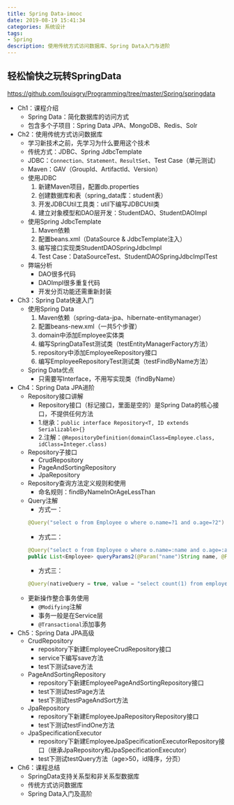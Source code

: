 ```yaml
---
title: Spring Data-imooc
date: 2019-08-19 15:41:34
categories: 系统设计
tags: 
- Spring
description: 使用传统方式访问数据库、Spring Data入门与进阶
---
```



## 轻松愉快之玩转SpringData
https://github.com/louisgry/Programming/tree/master/Spring/springdata
- Ch1：课程介绍
    - Spring Data：简化数据库的访问方式
    - 包含多个子项目：Spring Data JPA、MongoDB、Redis、Solr
- Ch2：使用传统方式访问数据库
    - 学习新技术之前，先学习为什么要用这个技术
    - 传统方式：JDBC、Spring JdbcTemplate
    - JDBC：`Connection、Statement、ResultSet`、Test Case（单元测试）
    - Maven：GAV（GroupId、ArtifactId、Version）
    - 使用JDBC
        1. 新建Maven项目，配置db.properties
        2. 创建数据库和表（spring_data库：student表）
        3. 开发JDBCUtil工具类：util下编写JDBCUtil类
        4. 建立对象模型和DAO层开发：StudentDAO、StudentDAOImpl
    - 使用Spring JdbcTemplate
        1. Maven依赖
        2. 配置beans.xml（DataSource & JdbcTemplate注入）
        3. 编写接口实现类StudentDAOSpringJdbcImpl
        4. Test Case：DataSourceTest、StudentDAOSpringJdbcImplTest
    - 弊端分析
        - DAO很多代码
        - DAOImpl很多重复代码
        - 开发分页功能还需重新封装
- Ch3：Spring Data快速入门
    - 使用Spring Data
        1. Maven依赖（spring-data-jpa、hibernate-entitymanager）
        2. 配置beans-new.xml（一共5个步骤）
        3. domain中添加Employee实体类
        4. 编写SpringDataTest测试类（testEntityManagerFactory方法）
        5. repository中添加EmployeeRepository接口
        6. 编写EmployeeRepositoryTest测试类（testFindByName方法）
    - Spring Data优点
        - 只需要写Interface，不用写实现类（findByName）
- Ch4：Spring Data JPA进阶
    - Repository接口讲解
        - Repository接口（标记接口，里面是空的）是Spring Data的核心接口，不提供任何方法
        - 1.继承：`public interface Repository<T, ID extends Serializable>{}`
        - 2.注解：`@RepositoryDefinition(domainClass=Employee.class, idClass=Integer.class)`
    - Repository子接口
        - CrudRepository
        - PageAndSortingRepository
        - JpaRepository
    - Repository查询方法定义规则和使用
        - 命名规则：findByNameInOrAgeLessThan
    - Query注解
        - 方式一：
        ```java
        @Query("select o from Employee o where o.name=?1 and o.age=?2")
        ```
        - 方式二：
        ```java
        @Query("select o from Employee o where o.name=:name and o.age=:age")
        public List<Employee> queryParams2(@Param("name")String name, @Param("age")Integer age);
        ```
        - 方式三：
        ```java
        @Query(nativeQuery = true, value = "select count(1) from employee")
        ```
    - 更新操作整合事务使用
        - `@Modifying`注解
        - 事务一般是在Service层
        - `@Transactional`添加事务
- Ch5：Spring Data JPA高级
    - CrudRepository
        - repository下新建EmployeeCrudRepository接口
        - service下编写save方法
        - test下测试save方法 
    - PageAndSortingRepository
        - repository下新建EmployeePageAndSortingRepository接口
        - test下测试testPage方法 
        - test下测试testPageAndSort方法 
    - JpaRepository
        - repository下新建EmployeeJpaRepositoryRepository接口
        - test下测试testFindOne方法 
    - JpaSpecificationExecutor
        - repository下新建EmployeeJpaSpecificationExecutorRepository接口（继承JpaRepository和JpaSpecificationExecutor）
        - test下测试testQuery方法（age>50，id降序，分页） 
- Ch6：课程总结
    - SpringData支持关系型和非关系型数据库
    - 传统方式访问数据库
    - Spring Data入门及高阶
